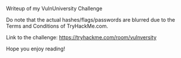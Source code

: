 Writeup of my VulnUniversity Challenge

Do note that the actual hashes/flags/passwords are blurred due to the Terms and Conditions of TryHackMe.com.

Link to the challenge: https://tryhackme.com/room/vulnversity

Hope you enjoy reading!
